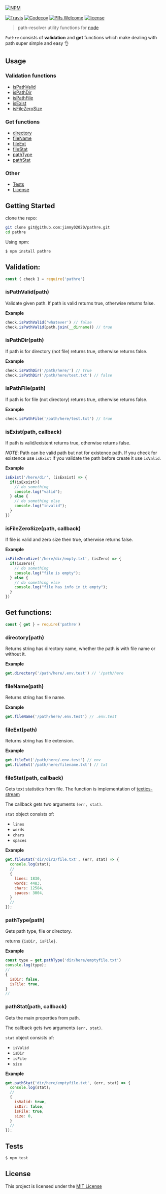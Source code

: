 [![NPM](https://nodei.co/npm/pathre.png?downloads=true&downloadRank=true&stars=true)](https://nodei.co/npm/pathre/)

[![Travis](https://img.shields.io/travis/rust-lang/rust.svg)](https://travis-ci.org/Jimmy02020/pathre)
[![Codecov](https://img.shields.io/codecov/c/github/codecov/example-python.svg)](https://codecov.io/gh/Jimmy02020/pathre)
[![PRs Welcome](https://img.shields.io/badge/PRs-welcome-brightgreen.svg?style=flat-square)](https://github.com/Jimmy02020/pathre/pulls)
[![license](https://img.shields.io/github/license/mashape/apistatus.svg)](https://github.com/Jimmy02020/pathre/blob/master/LICENSE)

>  path-resolver utility functions for [node](https://nodejs.org/en/)

`Pathre` consists of __validation__ and __get__  functions which make dealing with path super simple and easy :ok_hand:

Usage
-----------

### Validation functions
* [isPathValid](#isPathValid)
* [isPathDir](#isPathDir)
* [isPathFile](#isPathFile)
* [isExist](#isExist)
* [isFileZeroSize](#isFileZeroSize)

### Get functions
* [directory](#directory)
* [fileName](#fileName)
* [fileExt](#fileExt)
* [fileStat](#fileStat)
* [pathType](#pathType)
* [pathStat](#pathStat)


### Other
* [Tests](#Tests)
* [License](#License)


Getting Started
---------------

clone the repo:
```sh
git clone git@github.com:jimmy02020/pathre.git
cd pathre
```

Using npm:
```sh
$ npm install pathre
```

Validation:
--------------
```javascript
const { check } = require('pathre')
```
<a name="isPathValid" />

### isPathValid(path)

Validate given path. If path is valid returns true, otherwise returns false.

__Example__

```javascript
check.isPathValid('whatever') // false
check.isPathValid(path.join(__dirname)) // true
```
<a name="isPathDir" />

### isPathDir(path)

If path is for directory (not file) returns true, otherwise returns false.

__Example__

```javascript
check.isPathDir('/path/here/') // true
check.isPathDir('/path/here/test.txt') // false
```
<a name="isPathFile" />

### isPathFile(path)

If path is for file (not directory) returns true, otherwise returns false.

__Example__

```javascript
check.isPathFile('/path/here/test.txt') // true
```
<a name="isExist" />

### isExist(path, callback)

If path is valid/existent returns true, otherwise returns false.

_NOTE_: Path can be valid path but not for existence path. If you check for existence use `isExist` if you validate the path before create it use `isValid`.

__Example__

```javascript
isExist('/here/dir', (isExsist) => {
  if(isExsist){
    // do something
    console.log("valid");
  } else {
    // do something else
    console.log("invalid");
  }
})
```
<a name="isFileZeroSize" />

### isFileZeroSize(path, callback)

If file is valid and zero size then true, otherwise returns false.

__Example__

```javascript
isFileZeroSize('/here/dir/empty.txt', (isZero) => {
  if(isZero){
    // do something
    console.log("file is empty");
  } else {
    // do something else
    console.log("file has info in it empty");
  }
})
```

Get functions:
--------------
```javascript
const { get } = require('pathre')
```

<a name="directory" />

### directory(path)

Returns string has directory name, whether the path is with file name or without it.


__Example__

```javascript
get.directory('/path/here/.env.test') // '/path/here
```
<a name="fileName" />

### fileName(path)

Returns string has file name.


__Example__

```javascript
get.fileName('/path/here/.env.test') // .env.test
```

<a name="fileExt" />

### fileExt(path)

Returns string has file extension.


__Example__

```javascript
get.fileExt('/path/here/.env.test') // env
get.fileExt('/path/here/filename.txt') // txt
```

<a name="fileStat" />

### fileStat(path, callback)

Gets text statistics from file. The function is implementation of [textics-stream](https://github.com/Jimmy02020/textics-stream)

The callback gets two arguments `(err, stat)`.

`stat` object consists of:

* `lines`
* `words`
* `chars`
* `spaces`

__Example__

```javascript
get.fileStat('dir/dir2/file.txt', (err, stat) => {
  console.log(stat);
  //
  {
    lines: 1830,
    words: 4483,
    chars: 12584,
    spaces: 3004,
  }
  //
});
```

<a name="pathType" />

### pathType(path)

Gets path type, file or directory.

returns `{isDir, isFile}`.


__Example__

```javascript
const type = get.pathType('dir/here/emptyfile.txt')
console.log(type);
//
{
  isDir: false,
  isFile: true,
}
//
```

<a name="pathStat" />

### pathStat(path, callback)

Gets the main properties from path.

The callback gets two arguments `(err, stat)`.

`stat` object consists of:

* `isValid`
* `isDir`
* `isFile`
* `size`

__Example__

```javascript
get.pathStat('dir/here/emptyfile.txt', (err, stat) => {
  console.log(stat);
  //
  {
    isValid: true,
    isDir: false,
    isFile: true,
    size: 0,
  }
  //
});
```

Tests
-----

```sh
$ npm test
```

License
-------

This project is licensed under the [MIT License](https://github.com/Jimmy02020/pathre/blob/master/LICENSE)

